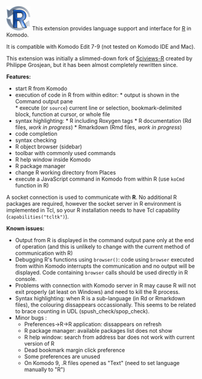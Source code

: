 ![KomodoR logo](src/skin/images/appicon.png)
This extension provides language support and interface for [R](https://www.r-project.org/) in Komodo.

It is compatible with Komodo Edit 7-9 (not tested on Komodo IDE and Mac).

This extension was initially a slimmed-down fork of
[Sciviews-R](http://komodoide.com/packages/addons/sciviews-r/) created by 
Philippe Grosjean, but it has been almost completely rewritten since.

**Features:**

* start R from Komodo
* execution of code in R from within editor:
      * output is shown in the Command output pane  
      * execute (or `source`) current line or selection, bookmark-delimited block, function at 
        cursor, or whole file 
* syntax highlighting:
      * R including Roxygen tags
      * R documentation (Rd files, *work in progress*)
      * Rmarkdown (Rmd files, *work in progress*)
* code completion
* syntax checking
* R object browser (sidebar)
* toolbar with commonly used commands
* R help window inside Komodo
* R package manager
* change R working directory from Places 
* execute a JavaScript command in Komodo from within R (use `koCmd` function in R)

A socket connection is used to communicate with **R**. No additional R 
packages are required, however the socket server in R environment is implemented in Tcl, so
your R installation needs to have Tcl capability (`capabilities("tcltk")`).

**Known issues:**

* Output from R is displayed in the command output pane only at the end of operation 
  (and this is unlikely to change with the current method of communication with R)
* Debugging R's functions using `browser()`: code using `browser` executed
  from within Komodo interrupts the communication and no output will be 
  displayed. Code containing `browser` calls should be used directly 
  in R console.
* Problems with connection with Komodo server in R may cause R will not exit 
  properly (at least on Windows) and need to kill the R process.
* Syntax highlighting: when R is a sub-language (in Rd or Rmarkdown files), the 
  colouring dissappears occassionally. This seems to be related to brace 
  counting in UDL (spush_check/spop_check).
* Minor bugs :
    * Preferences->R->R application: dissappears on refresh
    * R package manager: available packages list does not show
    * R help window: search from address bar does not work with current version of R
    * Dead bookmark margin click preference
    * Some preferences are unused
    * On Komodo 9, .R files opened as "Text" (need to set language manually to "R")

